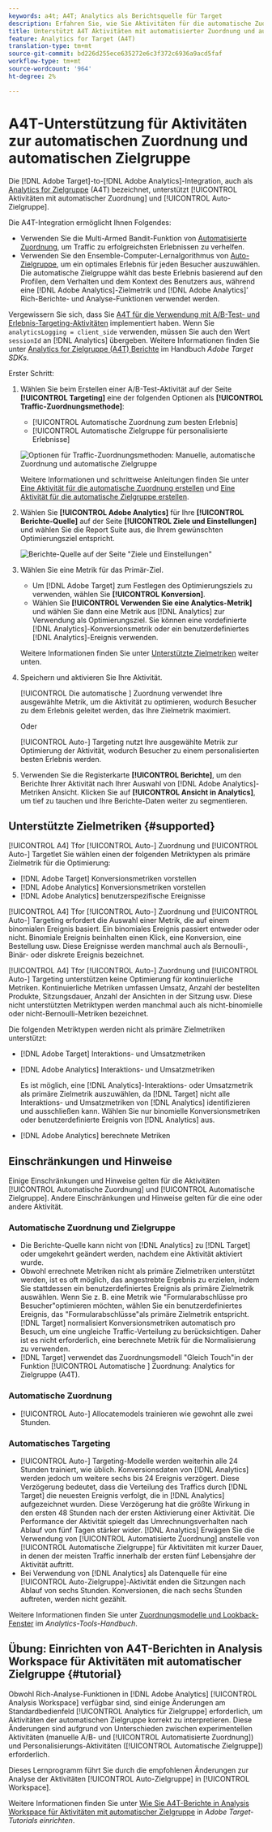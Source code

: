 ```yaml
---
keywords: a4t; A4T; Analytics als Berichtsquelle für Target
description: Erfahren Sie, wie Sie Aktivitäten für die automatische Zuordnung und automatische Zielgruppe in Adobe Target erstellen, die Analytics als Berichte-Quelle (A4T) verwenden.
title: Unterstützt A4T Aktivitäten mit automatisierter Zuordnung und automatischer Zielgruppe?
feature: Analytics for Target (A4T)
translation-type: tm+mt
source-git-commit: bd226d255ece635272e6c3f372c6936a9acd5faf
workflow-type: tm+mt
source-wordcount: '964'
ht-degree: 2%

---
```



# A4T-Unterstützung für Aktivitäten zur automatischen Zuordnung und automatischen Zielgruppe

Die [!DNL Adobe Target]-to-[!DNL Adobe Analytics]-Integration, auch als [Analytics for Zielgruppe](/help/c-integrating-target-with-mac/a4t/a4t.md) (A4T) bezeichnet, unterstützt [!UICONTROL Aktivitäten mit automatischer Zuordnung] und [!UICONTROL Auto-Zielgruppe].

Die A4T-Integration ermöglicht Ihnen Folgendes:

* Verwenden Sie die Multi-Armed Bandit-Funktion von [Automatisierte Zuordnung](/help/c-activities/automated-traffic-allocation/automated-traffic-allocation.md), um Traffic zu erfolgreichsten Erlebnissen zu verhelfen.
* Verwenden Sie den Ensemble-Computer-Lernalgorithmus von [Auto-Zielgruppe](/help/c-activities/auto-target/auto-target-to-optimize.md), um ein optimales Erlebnis für jeden Besucher auszuwählen. Die automatische Zielgruppe wählt das beste Erlebnis basierend auf den Profilen, dem Verhalten und dem Kontext des Benutzers aus, während eine [!DNL Adobe Analytics]-Zielmetrik und [!DNL Adobe Analytics]’ Rich-Berichte- und Analyse-Funktionen verwendet werden.

Vergewissern Sie sich, dass Sie [A4T für die Verwendung mit A/B-Test- und Erlebnis-Targeting-Aktivitäten](/help/c-integrating-target-with-mac/a4t/a4timplementation.md) implementiert haben. Wenn Sie `analyticsLogging = client_side` verwenden, müssen Sie auch den Wert `sessionId` an [!DNL Analytics] übergeben. Weitere Informationen finden Sie unter [Analytics for Zielgruppe (A4T) Berichte](https://adobetarget-sdks.gitbook.io/docs/integration-with-experience-cloud/analytics-for-target-a4t-reporting) im Handbuch *Adobe Target SDKs*.

Erster Schritt:

1. Wählen Sie beim Erstellen einer A/B-Test-Aktivität auf der Seite **[!UICONTROL Targeting]** eine der folgenden Optionen als **[!UICONTROL Traffic-Zuordnungsmethode]**:

   * [!UICONTROL Automatische Zuordnung zum besten Erlebnis]
   * [!UICONTROL Automatische Zielgruppe für personalisierte Erlebnisse]

   ![Optionen für Traffic-Zuordnungsmethoden: Manuelle, automatische Zuordnung und automatische Zielgruppe](/help/c-integrating-target-with-mac/a4t/assets/traffic-allocation-methods.png)

   Weitere Informationen und schrittweise Anleitungen finden Sie unter [Eine Aktivität für die automatische Zuordnung erstellen](/help/c-activities/automated-traffic-allocation/create-auto-allocate-activity.md) und [Eine Aktivität für die automatische Zielgruppe erstellen](/help/c-activities/auto-target/create-auto-target.md).

1. Wählen Sie **[!UICONTROL Adobe Analytics]** für Ihre **[!UICONTROL Berichte-Quelle]** auf der Seite **[!UICONTROL Ziele und Einstellungen]** und wählen Sie die Report Suite aus, die Ihrem gewünschten Optimierungsziel entspricht.

   ![Berichte-Quelle auf der Seite &quot;Ziele und Einstellungen&quot;](/help/c-integrating-target-with-mac/a4t/assets/a4t-select.png)

1. Wählen Sie eine Metrik für das Primär-Ziel.

   * Um [!DNL Adobe Target] zum Festlegen des Optimierungsziels zu verwenden, wählen Sie **[!UICONTROL Konversion]**.
   * Wählen Sie **[!UICONTROL Verwenden Sie eine Analytics-Metrik]** und wählen Sie dann eine Metrik aus [!DNL Analytics] zur Verwendung als Optimierungsziel. Sie können eine vordefinierte [!DNL Analytics]-Konversionsmetrik oder ein benutzerdefiniertes [!DNL Analytics]-Ereignis verwenden.

   Weitere Informationen finden Sie unter [Unterstützte Zielmetriken](#supported) weiter unten.

1. Speichern und aktivieren Sie Ihre Aktivität.

   [!UICONTROL Die automatische ] Zuordnung verwendet Ihre ausgewählte Metrik, um die Aktivität zu optimieren, wodurch Besucher zu dem Erlebnis geleitet werden, das Ihre Zielmetrik maximiert.

   Oder

   [!UICONTROL Auto-] Targeting nutzt Ihre ausgewählte Metrik zur Optimierung der Aktivität, wodurch Besucher zu einem personalisierten besten Erlebnis werden.

1. Verwenden Sie die Registerkarte **[!UICONTROL Berichte]**, um den Berichte Ihrer Aktivität nach Ihrer Auswahl von [!DNL Adobe Analytics]-Metriken Ansicht. Klicken Sie auf **[!UICONTROL Ansicht in Analytics]**, um tief zu tauchen und Ihre Berichte-Daten weiter zu segmentieren.

## Unterstützte Zielmetriken {#supported}

[!UICONTROL A4] Tfor  [!UICONTROL Auto-] Zuordnung und  [!UICONTROL Auto-] Targetlet Sie wählen einen der folgenden Metriktypen als primäre Zielmetrik für die Optimierung:

* [!DNL Adobe Target] Konversionsmetriken vorstellen
* [!DNL Adobe Analytics] Konversionsmetriken vorstellen
* [!DNL Adobe Analytics] benutzerspezifische Ereignisse

[!UICONTROL A4] Tfor  [!UICONTROL Auto-] Zuordnung und  [!UICONTROL Auto-] Targeting erfordert die Auswahl einer Metrik, die auf einem binomialen Ereignis basiert. Ein binomiales Ereignis passiert entweder oder nicht. Binomiale Ereignis beinhalten einen Klick, eine Konversion, eine Bestellung usw. Diese Ereignisse werden manchmal auch als Bernoulli-, Binär- oder diskrete Ereignis bezeichnet.

[!UICONTROL A4] Tfor  [!UICONTROL Auto-] Zuordnung und  [!UICONTROL Auto-] Targeting unterstützen keine Optimierung für kontinuierliche Metriken. Kontinuierliche Metriken umfassen Umsatz, Anzahl der bestellten Produkte, Sitzungsdauer, Anzahl der Ansichten in der Sitzung usw. Diese nicht unterstützten Metriktypen werden manchmal auch als nicht-binomielle oder nicht-Bernoulli-Metriken bezeichnet.

Die folgenden Metriktypen werden nicht als primäre Zielmetriken unterstützt:

* [!DNL Adobe Target] Interaktions- und Umsatzmetriken
* [!DNL Adobe Analytics] Interaktions- und Umsatzmetriken

   Es ist möglich, eine [!DNL Analytics]-Interaktions- oder Umsatzmetrik als primäre Zielmetrik auszuwählen, da [!DNL Target] nicht alle Interaktions- und Umsatzmetriken von [!DNL Analytics] identifizieren und ausschließen kann. Wählen Sie nur binomielle Konversionsmetriken oder benutzerdefinierte Ereignis von [!DNL Analytics] aus.

* [!DNL Adobe Analytics] berechnete Metriken

## Einschränkungen und Hinweise

Einige Einschränkungen und Hinweise gelten für die Aktivitäten [!UICONTROL Automatische Zuordnung] und [!UICONTROL Automatische Zielgruppe]. Andere Einschränkungen und Hinweise gelten für die eine oder andere Aktivität.

### Automatische Zuordnung und Zielgruppe

* Die Berichte-Quelle kann nicht von [!DNL Analytics] zu [!DNL Target] oder umgekehrt geändert werden, nachdem eine Aktivität aktiviert wurde.
* Obwohl errechnete Metriken nicht als primäre Zielmetriken unterstützt werden, ist es oft möglich, das angestrebte Ergebnis zu erzielen, indem Sie stattdessen ein benutzerdefiniertes Ereignis als primäre Zielmetrik auswählen. Wenn Sie z. B. eine Metrik wie &quot;Formularabschlüsse pro Besucher&quot;optimieren möchten, wählen Sie ein benutzerdefiniertes Ereignis, das &quot;Formularabschlüsse&quot;als primäre Zielmetrik entspricht. [!DNL Target] normalisiert Konversionsmetriken automatisch pro Besuch, um eine ungleiche Traffic-Verteilung zu berücksichtigen. Daher ist es nicht erforderlich, eine berechnete Metrik für die Normalisierung zu verwenden.
* [!DNL Target] verwendet das Zuordnungsmodell &quot;Gleich Touch&quot;in der Funktion  [!UICONTROL Automatische ] Zuordnung: Analytics for Zielgruppe (A4T).

### Automatische Zuordnung

* [!UICONTROL Auto-] Allocatemodels trainieren wie gewohnt alle zwei Stunden.

### Automatisches Targeting

* [!UICONTROL Auto-] Targeting-Modelle werden weiterhin alle 24 Stunden trainiert, wie üblich. Konversionsdaten von [!DNL Analytics] werden jedoch um weitere sechs bis 24 Ereignis verzögert. Diese Verzögerung bedeutet, dass die Verteilung des Traffics durch [!DNL Target] die neuesten Ereignis verfolgt, die in [!DNL Analytics] aufgezeichnet wurden. Diese Verzögerung hat die größte Wirkung in den ersten 48 Stunden nach der ersten Aktivierung einer Aktivität. Die Performance der Aktivität spiegelt das Umrechnungsverhalten nach Ablauf von fünf Tagen stärker wider. [!DNL Analytics] Erwägen Sie die Verwendung von [!UICONTROL Automatisierte Zuordnung] anstelle von [!UICONTROL Automatische Zielgruppe] für Aktivitäten mit kurzer Dauer, in denen der meisten Traffic innerhalb der ersten fünf Lebensjahre der Aktivität auftritt.
* Bei Verwendung von [!DNL Analytics] als Datenquelle für eine [!UICONTROL Auto-Zielgruppe]-Aktivität enden die Sitzungen nach Ablauf von sechs Stunden. Konversionen, die nach sechs Stunden auftreten, werden nicht gezählt.

Weitere Informationen finden Sie unter [Zuordnungsmodelle und Lookback-Fenster](https://experienceleague.adobe.com/docs/analytics/analyze/analysis-workspace/attribution/models.html) im *Analytics-Tools-Handbuch*.

## Übung: Einrichten von A4T-Berichten in Analysis Workspace für Aktivitäten mit automatischer Zielgruppe {#tutorial}

Obwohl Rich-Analyse-Funktionen in [!DNL Adobe Analytics] [!UICONTROL Analysis Workspace] verfügbar sind, sind einige Änderungen am Standardbedienfeld [!UICONTROL Analytics für Zielgruppe] erforderlich, um Aktivitäten der automatischen Zielgruppe korrekt zu interpretieren. Diese Änderungen sind aufgrund von Unterschieden zwischen experimentellen Aktivitäten (manuelle A/B- und [!UICONTROL Automatisierte Zuordnung]) und Personalisierungs-Aktivitäten ([!UICONTROL Automatische Zielgruppe]) erforderlich.

Dieses Lernprogramm führt Sie durch die empfohlenen Änderungen zur Analyse der Aktivitäten [!UICONTROL Auto-Zielgruppe] in [!UICONTROL Workspace].

Weitere Informationen finden Sie unter [Wie Sie A4T-Berichte in Analysis Workspace für Aktivitäten mit automatischer Zielgruppe](https://experienceleague.adobe.com/docs/target-learn/tutorials/integrations/set-up-a4t-reports-in-analysis-workspace-for-auto-target-activities.html) in *Adobe Target-Tutorials einrichten*.